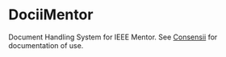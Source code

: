 DociiMentor
===========

Document Handling System for IEEE Mentor. See <a href = "http://consensii.com/docii/dociimentor.html">Consensii</a> for documentation of use. 
